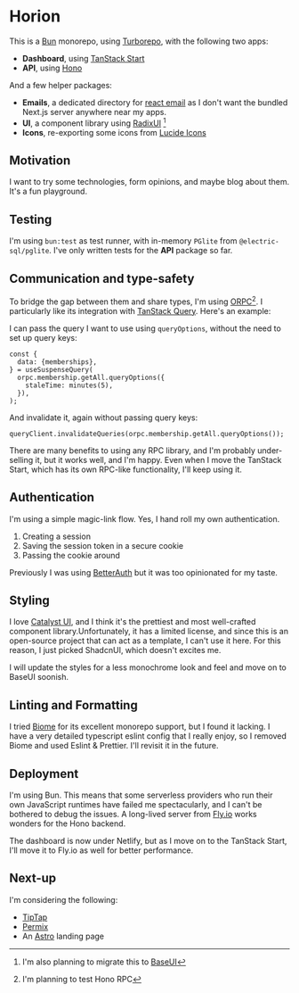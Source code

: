 # Horion

This is a [Bun](https://bun.sh/) monorepo, using [Turborepo](https://turborepo.com/), with the following two apps:

- **Dashboard**, using [TanStack Start](https://tanstack.com/start/latest)
- **API**, using [Hono](https://hono.dev/)

And a few helper packages:

- **Emails**, a dedicated directory for [react email](https://react.email/) as I don't want the bundled Next.js server anywhere near my apps.
- **UI**, a component library using [RadixUI](https://www.radix-ui.com/primitives) [^2]
- **Icons**, re-exporting some icons from [Lucide Icons](https://lucide.dev/icons/)

## Motivation

I want to try some technologies, form opinions, and maybe blog about them. It's a fun playground.

## Testing

I'm using `bun:test` as test runner, with in-memory `PGlite` from `@electric-sql/pglite`. I've only written tests for the **API** package so far.

## Communication and type-safety

To bridge the gap between them and share types, I'm using [ORPC](https://orpc.unnoq.com/)[^1]. I particularly like its integration with [TanStack Query](https://tanstack.com/query/latest). Here's an example:

I can pass the query I want to use using `queryOptions`, without the need to set up query keys:

```tsx
const {
  data: {memberships},
} = useSuspenseQuery(
  orpc.membership.getAll.queryOptions({
    staleTime: minutes(5),
  }),
);
```

And invalidate it, again without passing query keys:

```tsx
queryClient.invalidateQueries(orpc.membership.getAll.queryOptions());
```

There are many benefits to using any RPC library, and I'm probably under-selling it, but it works well, and I'm happy. Even when I move the TanStack Start, which has its own RPC-like functionality, I'll keep using it.

## Authentication

I'm using a simple magic-link flow. Yes, I hand roll my own authentication.

1. Creating a session
2. Saving the session token in a secure cookie
3. Passing the cookie around

Previously I was using [BetterAuth](https://www.better-auth.com/) but it was too opinionated for my taste.

## Styling

I love [Catalyst UI](https://tailwindcss.com/plus/ui-kit), and I think it's the prettiest and most well-crafted component library.Unfortunately, it has a limited license, and since this is an open-source project that can act as a template, I can't use it here. For this reason, I just picked ShadcnUI, which doesn't excites me.

I will update the styles for a less monochrome look and feel and move on to BaseUI soonish.

## Linting and Formatting

I tried [Biome](https://biomejs.dev/) for its excellent monorepo support, but I found it lacking. I have a very detailed typescript eslint config that I really enjoy, so I removed Biome and used Eslint & Prettier. I'll revisit it in the future.

## Deployment

I'm using Bun. This means that some serverless providers who run their own JavaScript runtimes have failed me spectacularly, and I can't be bothered to debug the issues.
A long-lived server from [Fly.io](https://fly.io/) works wonders for the Hono backend.

The dashboard is now under Netlify, but as I move on to the TanStack Start, I'll move it to Fly.io as well for better performance.

## Next-up

I'm considering the following:

- [TipTap](https://tiptap.dev/)
- [Permix](https://permix.letstri.dev/)
- An [Astro](https://astro.build/) landing page

[^1]: I'm planning to test Hono RPC

[^2]: I'm also planning to migrate this to [BaseUI](https://base-ui.com/)
